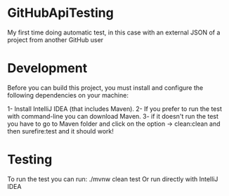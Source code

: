 # GitHubApiTesting
My first time doing automatic test, in this case with an external JSON of a project from another GitHub user

# Development
Before you can build this project, you must install and configure the following dependencies on your machine:

1- Install IntelliJ IDEA (that includes Maven).
2- If you prefer to run the test with command-line you can download Maven.
3- if it doesn't run the test you have to go to Maven folder and click on the option -> clean:clean and then surefire:test and it should work!

# Testing
To run the test you can run:
./mvnw clean test
Or run directly with IntelliJ IDEA
